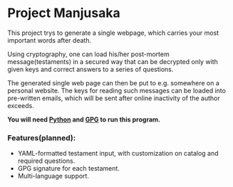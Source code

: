 Project Manjusaka
=================

This project trys to generate a single webpage, which carries your most
important words after death.

Using cryptography, one can load his/her post-mortem message(testaments) in a
secured way that can be decrypted only with given keys and correct answers to a
series of questions.

The generated single web page can then be put to e.g. somewhere on a personal
website. The keys for reading such messages can be loaded into pre-written
emails, which will be sent after online inactivity of the author exceeds.

**You will need [Python](https://www.python.org) and [GPG](https://gnupg.org)
to run this program.**


### Features(planned):

* YAML-formatted testament input, with customization on catalog and required
  questions.
* GPG signature for each testament.
* Multi-language support.

